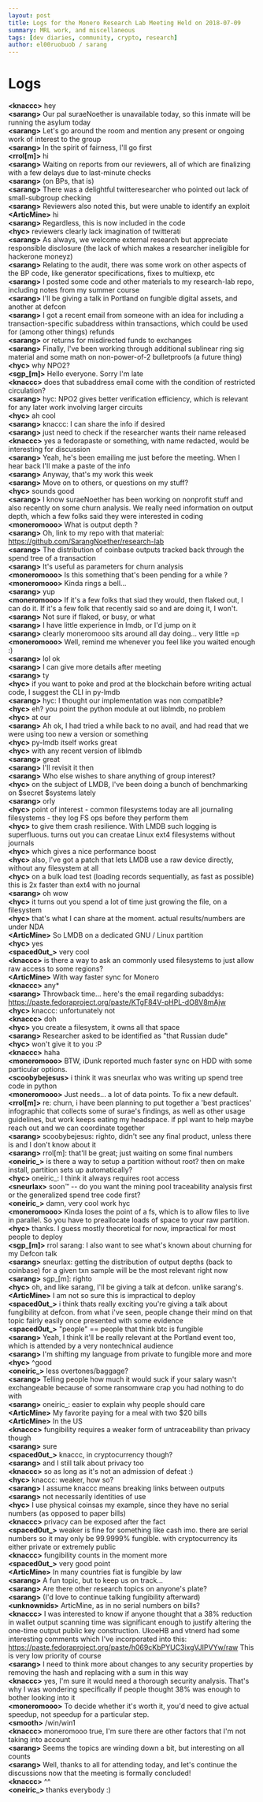 ```yaml
---
layout: post
title: Logs for the Monero Research Lab Meeting Held on 2018-07-09
summary: MRL work, and miscellaneous
tags: [dev diaries, community, crypto, research]
author: el00ruobuob / sarang
---
```


# Logs  

**\<knaccc>** hey  
**\<sarang>** Our pal suraeNoether is unavailable today, so this inmate will be running the asylum today  
**\<sarang>** Let's go around the room and mention any present or ongoing work of interest to the group  
**\<sarang>** In the spirit of fairness, I'll go first  
**\<rrol[m]>** hi  
**\<sarang>** Waiting on reports from our reviewers, all of which are finalizing with a few delays due to last-minute checks  
**\<sarang>** (on BPs, that is)  
**\<sarang>** There was a delightful twitteresearcher who pointed out lack of small-subgroup checking  
**\<sarang>** Reviewers also noted this, but were unable to identify an exploit  
**\<ArticMine>** hi  
**\<sarang>** Regardless, this is now included in the code  
**\<hyc>** reviewers clearly lack imagination of twitterati  
**\<sarang>** As always, we welcome external research but appreciate responsible disclosure (the lack of which makes a researcher ineligible for hackerone moneyz)  
**\<sarang>** Relating to the audit, there was some work on other aspects of the BP code, like generator specifications, fixes to multiexp, etc  
**\<sarang>** I posted some code and other materials to my research-lab repo, including notes from my summer course  
**\<sarang>** I'll be giving a talk in Portland on fungible digital assets, and another at defcon  
**\<sarang>** I got a recent email from someone with an idea for including a transaction-specific subaddress within transactions, which could be used for (among other things) refunds  
**\<sarang>** or returns for misdirected funds to exchanges  
**\<sarang>** Finally, I've been working through additional sublinear ring sig material and some math on non-power-of-2 bulletproofs (a future thing)  
**\<hyc>** why NPO2?  
**\<sgp\_[m]>** Hello everyone. Sorry I'm late  
**\<knaccc>** does that subaddress email come with the condition of restricted circulation?  
**\<sarang>** hyc: NPO2 gives better verification efficiency, which is relevant for any later work involving larger circuits  
**\<hyc>** ah cool  
**\<sarang>** knaccc: I can share the info if desired  
**\<sarang>** just need to check if the researcher wants their name released  
**\<knaccc>** yes a fedorapaste or something, with name redacted, would be interesting for discussion  
**\<sarang>** Yeah, he's been emailing me just before the meeting. When I hear back I'll make a paste of the info  
**\<sarang>** Anyway, that's my work this week  
**\<sarang>** Move on to others, or questions on my stuff?  
**\<hyc>** sounds good  
**\<sarang>** I know suraeNoether has been working on nonprofit stuff and also recently on some churn analysis. We really need information on output depth, which a few folks said they were interested in coding  
**\<moneromooo>** What is output depth ?  
**\<sarang>** Oh, link to my repo with that material: https://github.com/SarangNoether/research-lab  
**\<sarang>** The distribution of coinbase outputs tracked back through the spend tree of a transaction  
**\<sarang>** It's useful as parameters for churn analysis  
**\<moneromooo>** Is this something that's been pending for a while ?  
**\<moneromooo>** Kinda rings a bell...  
**\<sarang>** yup  
**\<moneromooo>** If it's a few folks that siad they would, then flaked out, I can do it. If it's a few folk that recently said so and are doing it, I won't.  
**\<sarang>** Not sure if flaked, or busy, or what  
**\<sarang>** I have little experience in lmdb, or I'd jump on it  
**\<sarang>** clearly moneromooo sits around all day doing... very little =p  
**\<moneromooo>** Well, remind me whenever you feel like you waited enough :)  
**\<sarang>** lol ok  
**\<sarang>** I can give more details after meeting  
**\<sarang>** ty  
**\<hyc>** if you want to poke and prod at the blockchain before writing actual code, I suggest the CLI in py-lmdb  
**\<sarang>** hyc: I thought our implementation was non compatible?  
**\<hyc>** eh? you point the python module at out liblmdb, no problem  
**\<hyc>** at our  
**\<sarang>** Ah ok, I had tried a while back to no avail, and had read that we were using too new a version or something  
**\<hyc>** py-lmdb itself works great  
**\<hyc>** with any recent version of liblmdb  
**\<sarang>** great  
**\<sarang>** I'll revisit it then  
**\<sarang>** Who else wishes to share anything of group interest?  
**\<hyc>** on the subject of LMDB, I've been doing a bunch of benchmarking on $secret $systems lately  
**\<sarang>** orly  
**\<hyc>** point of interest - common filesystems today are all journaling filesystems - they log FS ops before they perform them  
**\<hyc>** to give them crash resilience. With LMDB such logging is superfluous. turns out you can creatae Linux ext4 filesystems without journals  
**\<hyc>** which gives a nice performance boost  
**\<hyc>** also, I've got a patch that lets LMDB use a raw device directly, without any filesystem at all  
**\<hyc>** on a bulk load test (loading records sequentially, as fast as possible) this is 2x faster than ext4 with no journal  
**\<sarang>** oh wow  
**\<hyc>** it turns out you spend a lot of time just growing the file, on a filesystem  
**\<hyc>** that's what I can share at the moment. actual results/numbers are under NDA  
**\<ArticMine>** So LMDB on a dedicated GNU / Linux partition  
**\<hyc>** yes  
**\<spaced0ut\_>** very cool  
**\<knaccc>** is there a way to ask an commonly used filesystems to just allow raw access to some regions?  
**\<ArticMine>** With way faster sync for Monero  
**\<knaccc>** any\*  
**\<sarang>** Throwback time... here's the email regarding subaddys: https://paste.fedoraproject.org/paste/KTgF84V-pHPL-dO8V8mAjw  
**\<hyc>** knaccc: unfortunately not  
**\<knaccc>** doh  
**\<hyc>** you create a filesystem, it owns all that space  
**\<sarang>** Researcher asked to be identified as "that Russian dude"  
**\<hyc>** won't give it to you :P  
**\<knaccc>** haha  
**\<moneromooo>** BTW, iDunk reported much faster sync on HDD with some particular options.  
**\<scoobybejesus>** i think it was sneurlax who was writing up spend tree code in python  
**\<moneromooo>** Just needs... a lot of data points. To fix a new default.  
**\<rrol[m]>** re: churn, i have been planning to put together a 'best practices' infographic that collects some of surae's findings, as well as other usage guidelines, but work keeps eating my headspace. if ppl want to help maybe reach out and we can coordinate together  
**\<sarang>** scoobybejesus: righto, didn't see any final product, unless there is and I don't know about it  
**\<sarang>** rrol[m]: that'll be great; just waiting on some final numbers  
**\<oneiric\_>** is there a way to setup a partition without root? then on make install, partition sets up automatically?  
**\<hyc>** oneiric\_: I think it always requires root access  
**\<sneurlax>** soon™ -- do you want the mining pool traceability analysis first or the generalized spend tree code first?  
**\<oneiric\_>** damn, very cool work hyc  
**\<moneromooo>** Kinda loses the point of a fs, which is to allow files to live in parallel. So you have to preallocate loads of space to your raw partition.  
**\<hyc>** thanks. I guess mostly theoretical for now, impractical for most people to deploy  
**\<sgp\_[m]>** rrol sarang: I also want to see what's known about churning for my Defcon talk  
**\<sarang>** sneurlax: getting the distribution of output depths (back to coinbase) for a given txn sample will be the most relevant right now  
**\<sarang>** sgp\_[m]: righto  
**\<hyc>** oh, and like sarang, I'll be giving a talk at defcon. unlike sarang's.  
**\<ArticMine>** I am not so sure this is impractical to deploy  
**\<spaced0ut\_>** i think thats really exciting you're giving a talk about fungibility at defcon. from what i've seen, people change their mind on that topic fairly easily once presented with some evidence  
**\<spaced0ut\_>** "people" == people that think btc is fungible  
**\<sarang>** Yeah, I think it'll be really relevant at the Portland event too, which is attended by a very nontechnical audience  
**\<sarang>** I'm shifting my language from private to fungible more and more  
**\<hyc>** ^good  
**\<oneiric\_>** less overtones/baggage?  
**\<sarang>** Telling people how much it would suck if your salary wasn't exchangeable because of some ransomware crap you had nothing to do with  
**\<sarang>** oneiric\_: easier to explain why people should care  
**\<ArticMine>** My favorite paying for a meal with two $20 bills  
**\<ArticMine>** In the US  
**\<knaccc>** fungibility requires a weaker form of untraceability than privacy though  
**\<sarang>** sure  
**\<spaced0ut\_>** knaccc, in cryptocurrency though?  
**\<sarang>** and I still talk about privacy too  
**\<knaccc>** so as long as it's not an admission of defeat :)  
**\<hyc>** knaccc: weaker, how so?  
**\<sarang>** I assume knaccc means breaking links between outputs  
**\<sarang>** not necessarily identities of use  
**\<hyc>** I use physical coinsas my example, since they have no serial numbers (as opposed to paper bills)  
**\<knaccc>** privacy can be exposed after the fact  
**\<spaced0ut\_>** weaker is fine for something like cash imo. there are serial numbers so it may only be 99.9999% fungible. with cryptocurrency its either private or extremely public  
**\<knaccc>** fungibility counts in the moment more  
**\<spaced0ut\_>** very good point  
**\<ArticMine>** In many countries fiat is fungible by law  
**\<sarang>** A fun topic, but to keep us on track...  
**\<sarang>** Are there other research topics on anyone's plate?  
**\<sarang>** (I'd love to continue talking fungibility afterward)  
**\<unknownids>** ArticMine, as in no serial numbers on bills?  
**\<knaccc>** I was interested to know if anyone thought that a 38% reduction in wallet output scanning time was significant enough to justify altering the one-time output public key construction. UkoeHB and vtnerd had some interesting comments which I've incorporated into this: https://paste.fedoraproject.org/paste/h069cKbPYUC3ixgVJIPVYw/raw  This is very low priority of course  
**\<sarang>** I need to think more about changes to any security properties by removing the hash and replacing with a sum in this way  
**\<knaccc>** yes, I'm sure it would need a thorough security analysis. That's why I was wondering specifically if people thought 38% was enough to bother looking into it  
**\<moneromooo>** To decide whether it's worth it, you'd need to give actual speedup, not speedup for a particular step.  
**\<smooth>** /win/win1  
**\<knaccc>** moneromooo true, I'm sure there are other factors that I'm not taking into account  
**\<sarang>** Seems the topics are winding down a bit, but interesting on all counts  
**\<sarang>** Well, thanks to all for attending today, and let's continue the discussions now that the meeting is formally concluded!  
**\<knaccc>** ^^  
**\<oneiric\_>** thanks everybody :)  
